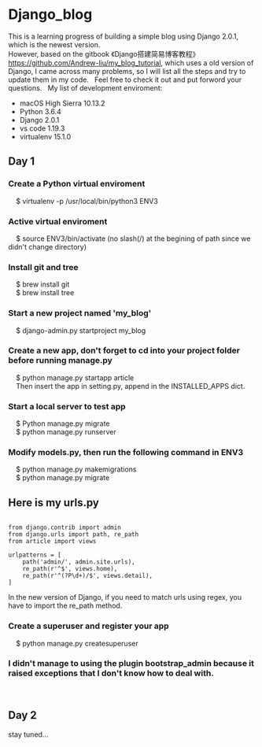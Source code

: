 # Django_blog  
This is a learning progress of building a simple blog using Django 2.0.1, which is the newest version.  
  However, based on the gitbook 《Django搭建简易博客教程》https://github.com/Andrew-liu/my_blog_tutorial, which uses a old version of Django, I came across many problems, so I will list all the steps and try to update them in my code.  
  Feel free to check it out and put forword your questions.  
  My list of development enviroment:  
* macOS High Sierra 10.13.2  
* Python 3.6.4  
* Django 2.0.1  
* vs code 1.19.3  
* virtualenv 15.1.0  
## Day 1
### Create a Python virtual enviroment   
     $ virtualenv -p /usr/local/bin/python3 ENV3   
### Active virtual enviroment   
     $ source ENV3/bin/activate (no slash(/) at the begining of path since we didn't change directory)   
### Install git and tree   
     $ brew install git  
     $ brew install tree  
### Start a new project named 'my_blog'  
     $ django-admin.py startproject my_blog  
### Create a new app, don't forget to cd into your project folder before running manage.py  
     $ python manage.py startapp article  
     Then insert the app in setting.py, append in the INSTALLED_APPS dict.  
### Start a local server to test app  
     $ Python manage.py migrate  
     $ python manage.py runserver  
### Modify models.py, then run the following command in ENV3  
     $ python manage.py makemigrations  
     $ python manage.py migrate  
## Here is my urls.py  
<pre><code>  
from django.contrib import admin  
from django.urls import path, re_path  
from article import views  

urlpatterns = [
    path('admin/', admin.site.urls),
    re_path(r'^$', views.home),
    re_path(r'^(?P<my_args>\d+)/$', views.detail),
]
</code></pre>
  In the new version of Django, if you need to match urls using regex, you have to import the re_path method.  
### Create a superuser and register your app  
     $ python manage.py createsuperuser  
### I didn't manage to using the plugin bootstrap_admin because it raised exceptions that I don't know how to deal with.  
     
## Day 2  
  stay tuned...
